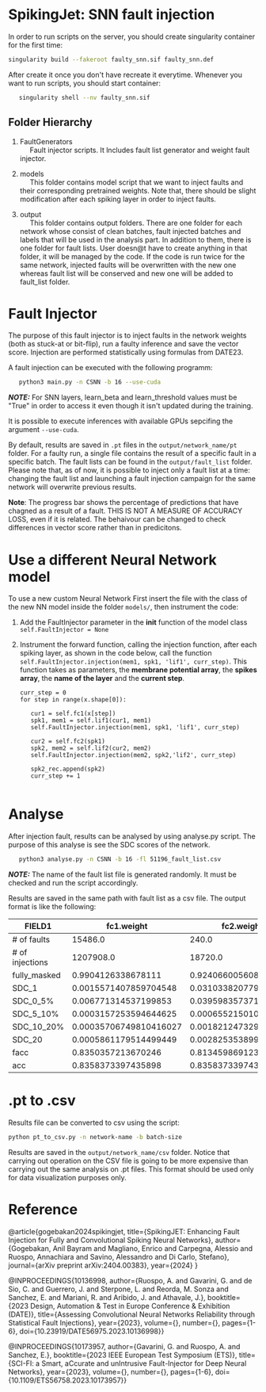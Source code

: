 # SpikingJet: SNN fault injection

In order to run scripts on the server, you should create singularity container for the first time:

```sh
singularity build --fakeroot faulty_snn.sif faulty_snn.def
```

After create it once you don't have recreate it everytime. Whenever you want to run scripts, you should start container:


```sh
   singularity shell --nv faulty_snn.sif
```

## Folder Hierarchy
1. FaultGenerators\
&nbsp;&nbsp;&nbsp;&nbsp; Fault injector scripts. It lncludes fault list generator and weight fault injector.

2. models\
&nbsp;&nbsp;&nbsp;&nbsp; This folder contains model script that we want to inject faults and their corresponding pretrained weights. Note that, there should be slight modification after each spiking layer in order to inject faults. 

3. output\
&nbsp;&nbsp;&nbsp;&nbsp; This folder contains output folders. There are one folder for each network whose consist of clean batches, fault injected batches and labels that will be used in the analysis part. In addition to them, there is one folder for fault lists. User doesn@t have to create anything in that folder, it will be managed by the code. If the code is run twice for the same network, injected faults will be overwritten with the new one whereas fault list will be conserved and new one will be added to fault_list folder.


# Fault Injector

The purpose of this fault injector is to inject faults in the network weights (both as stuck-at or bit-flip), run a faulty inference and save the vector score. Injection are performed statistically using formulas from DATE23.

A fault injection can be executed with the following programm:

```sh
   python3 main.py -n CSNN -b 16 --use-cuda
```



**_NOTE:_** For SNN layers, learn_beta and learn_threshold values must be "True" in order to access it even though it isn't updated during the training.  

It is possible to execute inferences with available GPUs sepcifing the argument ```--use-cuda```.

By default, results are saved in ```.pt``` files in the ```output/network_name/pt``` folder. For a faulty run, a single file contains the result of a specific fault in a specific batch. The fault lists can be found in the ```output/fault_list``` folder. Please note that, as of now, it is possible to inject only a fault list at a time: changing the fault list and launching a fault injection campaign for the same network will overwrite previous results.

**Note**: The progress bar shows the percentage of predictions that have chagned as a result of a fault. THIS IS NOT A MEASURE OF ACCURACY LOSS, even if it is related. The behaivour can be changed to check differences in vector score rather than in predicitons.


# Use a different Neural Network model

To use a new custom Neural Network First insert the file with the class of the new NN model inside the folder ```models/```, then instrument the code:
1. Add the FaultInjector parameter in the __init__ function of the model class  ```self.FaultInjector = None```
2. Instrument the forward function, calling the injection function, after each spiking layer, as shown in the code below, call the function ``` self.FaultInjector.injection(mem1, spk1, 'lif1', curr_step) ```. This function takes as parameters, the __membrane potential array__, the __spikes array__, the __name of the layer__ and the __current step__.

   ```
   curr_step = 0
   for step in range(x.shape[0]):
   
      cur1 = self.fc1(x[step])
      spk1, mem1 = self.lif1(cur1, mem1)
      self.FaultInjector.injection(mem1, spk1, 'lif1', curr_step)

      cur2 = self.fc2(spk1)
      spk2, mem2 = self.lif2(cur2, mem2)
      self.FaultInjector.injection(mem2, spk2,'lif2', curr_step)

      spk2_rec.append(spk2)
      curr_step += 1


   ```

# Analyse

After injection fault, results can be analysed by using analyse.py script. The purpose of this analyse is see the SDC scores of the network.


```sh
   python3 analyse.py -n CSNN -b 16 -fl 51196_fault_list.csv
```
**_NOTE:_** The name of the fault list file is generated randomly. It must be checked and run the script accordingly.

Results are saved in the same path with fault list as a csv file. The output format is like the following:

|FIELD1         |fc1.weight            |fc2.weight           |lif1.beta            |lif1.potential       |lif1.threshold      |fc2.bias            |
|---------------|----------------------|---------------------|---------------------|---------------------|--------------------|--------------------|
|# of faults    |15486.0               |240.0                |25.0                 |28.0                 |41.0                |12.0                |
|# of injections|1207908.0             |18720.0              |1950.0               |2184.0               |3198.0              |936.0               |
|fully_masked   |0.9904126338678111    |0.9240660056089743   |0.9072676282051282   |0.8951393658424909   |0.8859492260787992  |0.877128405448718   |
|SDC_1          |0.0015571407859704548 |0.03103382077991453  |0.006935096153846154 |0.019999856913919412 |0.025176868355222013|0.027043269230769232|
|SDC_0_5%       |0.006771314537199853  |0.03959835737179487  |0.07162259615384615  |0.07034111721611722  |0.07413569027517199 |0.08457698985042734 |
|SDC_5_10%      |0.0003157253594644625 |0.0006552150106837606|0.0030488782051282053|0.0027830242673992675|0.003060995153220763|0.0009765625        |
|SDC_10_20%     |0.00035706749810416027|0.001821247329059829 |0.004330929487179488 |0.004356971153846154 |0.004289790494058787|0.003998063568376068|
|SDC_20         |0.0005861179514499449 |0.0028253538995726495|0.006794871794871795 |0.007379664606227106 |0.007387429643527205|0.006276709401709402|
|facc           |0.8350357213670246    |0.8134598691239316   |0.8346995192307692   |0.8275133070054945   |0.8226406152282677  |0.8187182825854701  |
|acc            |0.8358373397435898    |0.8358373397435898   |0.8358373397435898   |0.8358373397435898   |0.8358373397435898  |0.8358373397435898  |


# .pt to .csv

Results file can be converted to csv using the script:
```sh
python pt_to_csv.py -n network-name -b batch-size 
```
Results are saved in the ```output/network_name/csv``` folder. Notice that carrying out operation on the CSV file is going to be more expensive than carrying out the same analysis on .pt files. This format should be used only for data visualization purposes only.


# Reference

@article{gogebakan2024spikingjet,
  title={SpikingJET: Enhancing Fault Injection for Fully and Convolutional Spiking Neural Networks},
  author={Gogebakan, Anil Bayram and Magliano, Enrico and Carpegna, Alessio and Ruospo, Annachiara and Savino, Alessandro and Di Carlo, Stefano},
  journal={arXiv preprint arXiv:2404.00383},
  year={2024}
}

@INPROCEEDINGS{10136998,
  author={Ruospo, A. and Gavarini, G. and de Sio, C. and Guerrero, J. and Sterpone, L. and Reorda, M. Sonza and Sanchez, E. and Mariani, R. and Aribido, J. and Athavale, J.},
  booktitle={2023 Design, Automation & Test in Europe Conference & Exhibition (DATE)}, 
  title={Assessing Convolutional Neural Networks Reliability through Statistical Fault Injections}, 
  year={2023},
  volume={},
  number={},
  pages={1-6},
  doi={10.23919/DATE56975.2023.10136998}}


@INPROCEEDINGS{10173957,
  author={Gavarini, G. and Ruospo, A. and Sanchez, E.},
  booktitle={2023 IEEE European Test Symposium (ETS)}, 
  title={SCI-FI: a Smart, aCcurate and unIntrusive Fault-Injector for Deep Neural Networks}, 
  year={2023},
  volume={},
  number={},
  pages={1-6},
  doi={10.1109/ETS56758.2023.10173957}}
